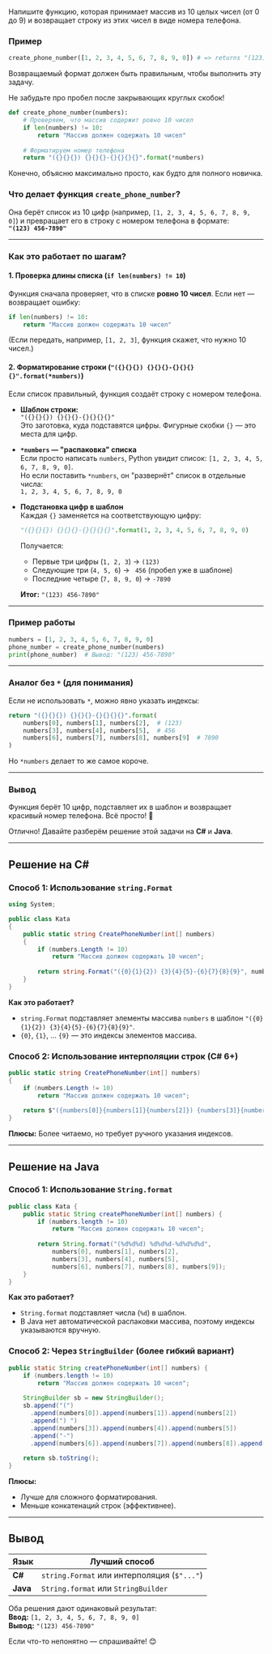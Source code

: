 Напишите функцию, которая принимает массив из 10 целых чисел (от 0 до 9) и возвращает строку из этих чисел в виде номера телефона.

### Пример

```python
create_phone_number([1, 2, 3, 4, 5, 6, 7, 8, 9, 0]) # => returns "(123) 456-7890"
```

Возвращаемый формат должен быть правильным, чтобы выполнить эту задачу.

Не забудьте про пробел после закрывающих круглых скобок!
```python
def create_phone_number(numbers):
    # Проверяем, что массив содержит ровно 10 чисел
    if len(numbers) != 10:
        return "Массив должен содержать 10 чисел"
    
    # Форматируем номер телефона
    return "({}{}{}) {}{}{}-{}{}{}{}".format(*numbers)
```    

Конечно, объясню максимально просто, как будто для полного новичка.  

### **Что делает функция `create_phone_number`?**
Она берёт список из 10 цифр (например, `[1, 2, 3, 4, 5, 6, 7, 8, 9, 0]`) и превращает его в строку с номером телефона в формате:  
**`"(123) 456-7890"`**  

---

### **Как это работает по шагам?**  

#### **1. Проверка длины списка (`if len(numbers) != 10`)**
Функция сначала проверяет, что в списке **ровно 10 чисел**. Если нет — возвращает ошибку:  
```python
if len(numbers) != 10:
    return "Массив должен содержать 10 чисел"
```
(Если передать, например, `[1, 2, 3]`, функция скажет, что нужно 10 чисел.)  

#### **2. Форматирование строки (`"({}{}{}) {}{}{}-{}{}{}{}".format(*numbers)`)**
Если список правильный, функция создаёт строку с номером телефона.  

- **Шаблон строки:**  
  `"({}{}{}) {}{}{}-{}{}{}{}"`  
  Это заготовка, куда подставятся цифры. Фигурные скобки `{}` — это места для цифр.  

- **`*numbers` — "распаковка" списка**  
  Если просто написать `numbers`, Python увидит список: `[1, 2, 3, 4, 5, 6, 7, 8, 9, 0]`.  
  Но если поставить `*numbers`, он "развернёт" список в отдельные числа:  
  `1, 2, 3, 4, 5, 6, 7, 8, 9, 0`  

- **Подстановка цифр в шаблон**  
  Каждая `{}` заменяется на соответствующую цифру:  
  ```python
  "({}{}{}) {}{}{}-{}{}{}{}".format(1, 2, 3, 4, 5, 6, 7, 8, 9, 0)
  ```
  Получается:  
  - Первые три цифры (`1, 2, 3`) → `(123)`  
  - Следующие три (`4, 5, 6`) → ` 456` (пробел уже в шаблоне)  
  - Последние четыре (`7, 8, 9, 0`) → `-7890`  

  **Итог:** `"(123) 456-7890"`  

---

### **Пример работы**
```python
numbers = [1, 2, 3, 4, 5, 6, 7, 8, 9, 0]
phone_number = create_phone_number(numbers)
print(phone_number)  # Вывод: "(123) 456-7890"
```

---

### **Аналог без `*` (для понимания)**
Если не использовать `*`, можно явно указать индексы:  
```python
return "({}{}{}) {}{}{}-{}{}{}{}".format(
    numbers[0], numbers[1], numbers[2],  # (123)
    numbers[3], numbers[4], numbers[5],  # 456
    numbers[6], numbers[7], numbers[8], numbers[9]  # 7890
)
```
Но `*numbers` делает то же самое короче.  

---

### **Вывод**
Функция берёт 10 цифр, подставляет их в шаблон и возвращает красивый номер телефона. Всё просто! 🚀

Отлично! Давайте разберём решение этой задачи на **C#** и **Java**.  

---

## **Решение на C#**
### **Способ 1: Использование `string.Format`**
```csharp
using System;

public class Kata
{
    public static string CreatePhoneNumber(int[] numbers)
    {
        if (numbers.Length != 10)
            return "Массив должен содержать 10 чисел";
        
        return string.Format("({0}{1}{2}) {3}{4}{5}-{6}{7}{8}{9}", numbers);
    }
}
```
**Как это работает?**  
- `string.Format` подставляет элементы массива `numbers` в шаблон `"({0}{1}{2}) {3}{4}{5}-{6}{7}{8}{9}"`.  
- `{0}`, `{1}`, ... `{9}` — это индексы элементов массива.  

### **Способ 2: Использование интерполяции строк (C# 6+)**
```csharp
public static string CreatePhoneNumber(int[] numbers)
{
    if (numbers.Length != 10)
        return "Массив должен содержать 10 чисел";
    
    return $"({numbers[0]}{numbers[1]}{numbers[2]}) {numbers[3]}{numbers[4]}{numbers[5]}-{numbers[6]}{numbers[7]}{numbers[8]}{numbers[9]}";
}
```
**Плюсы:** Более читаемо, но требует ручного указания индексов.

---

## **Решение на Java**
### **Способ 1: Использование `String.format`**
```java
public class Kata {
    public static String createPhoneNumber(int[] numbers) {
        if (numbers.length != 10)
            return "Массив должен содержать 10 чисел";
        
        return String.format("(%d%d%d) %d%d%d-%d%d%d%d", 
            numbers[0], numbers[1], numbers[2],
            numbers[3], numbers[4], numbers[5],
            numbers[6], numbers[7], numbers[8], numbers[9]);
    }
}
```
**Как это работает?**  
- `String.format` подставляет числа (`%d`) в шаблон.  
- В Java нет автоматической распаковки массива, поэтому индексы указываются вручную.  

### **Способ 2: Через `StringBuilder` (более гибкий вариант)**
```java
public static String createPhoneNumber(int[] numbers) {
    if (numbers.length != 10)
        return "Массив должен содержать 10 чисел";
    
    StringBuilder sb = new StringBuilder();
    sb.append("(")
      .append(numbers[0]).append(numbers[1]).append(numbers[2])
      .append(") ")
      .append(numbers[3]).append(numbers[4]).append(numbers[5])
      .append("-")
      .append(numbers[6]).append(numbers[7]).append(numbers[8]).append(numbers[9]);
    
    return sb.toString();
}
```
**Плюсы:**  
- Лучше для сложного форматирования.  
- Меньше конкатенаций строк (эффективнее).  

---

## **Вывод**
| Язык | Лучший способ |  
|------|--------------|  
| **C#** | `string.Format` или интерполяция (`$"..."`) |  
| **Java** | `String.format` или `StringBuilder` |  

Оба решения дают одинаковый результат:  
**Ввод:** `[1, 2, 3, 4, 5, 6, 7, 8, 9, 0]`  
**Вывод:** `"(123) 456-7890"`  

Если что-то непонятно — спрашивайте! 😊